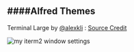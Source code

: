 
####Alfred Themes
----

Terminal Large by [@alexkli](https://twitter.com/alexkli) : [Source Credit](http://www.alfredforum.com/topic/1301-terminal-large-theme/)

![my iterm2 window settings](https://github.com/chrishough/myconfigurations/raw/master/alfredapp/Themes/Terminal_Large/Terminal_Large.png)
